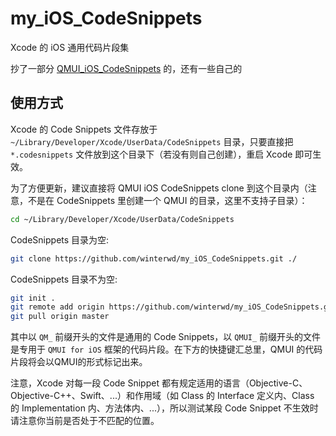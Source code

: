 # my_iOS_CodeSnippets
 Xcode 的 iOS 通用代码片段集

抄了一部分 [QMUI_iOS_CodeSnippets](https://github.com/QMUI/QMUI_iOS_CodeSnippets.git) 的，还有一些自己的

## 使用方式
Xcode 的 Code Snippets 文件存放于 `~/Library/Developer/Xcode/UserData/CodeSnippets` 目录，只要直接把 `*.codesnippets` 文件放到这个目录下（若没有则自己创建），重启 Xcode 即可生效。

为了方便更新，建议直接将 QMUI iOS CodeSnippets clone 到这个目录内（注意，不是在 CodeSnippets 里创建一个 QMUI 的目录，这里不支持子目录）：
```bash
cd ~/Library/Developer/Xcode/UserData/CodeSnippets
```
CodeSnippets 目录为空:
```bash
git clone https://github.com/winterwd/my_iOS_CodeSnippets.git ./
```
CodeSnippets 目录不为空:
```bash
git init .
git remote add origin https://github.com/winterwd/my_iOS_CodeSnippets.git
git pull origin master 
```

其中以 `QM_` 前缀开头的文件是通用的 Code Snippets，以 `QMUI_` 前缀开头的文件是专用于 `QMUI for iOS` 框架的代码片段。在下方的快捷键汇总里，QMUI 的代码片段将会以QMUI的形式标记出来。

注意，Xcode 对每一段 Code Snippet 都有规定适用的语言（Objective-C、Objective-C++、Swift、...）和作用域（如 Class 的 Interface 定义内、Class 的 Implementation 内、方法体内、...），所以测试某段 Code Snippet 不生效时请注意你当前是否处于不匹配的位置。

